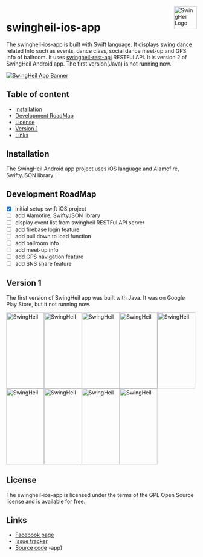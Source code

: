 <a href="https://www.facebook.com/swingheilapp/">
    <img src="https://t1.daumcdn.net/cfile/tistory/99CEF04C5B3066E235" alt="SwingHeil Logo" title="SwingHeil" align="right" height="60" />
</a>

swingheil-ios-app
======================

The swingheil-ios-app is built with Swift language. It displays swing dance related Info such as events, dance class, social dance meet-up and GPS info of ballroom.
It uses [swingheil-rest-api](https://github.com/tomparkpro/swingheil-rest-api) RESTFul API. 
It is version 2 of SwingHeil Android app. The first version(Java) is not running now.

[![SwingHeil App Banner](https://t1.daumcdn.net/cfile/tistory/9912074C5B3066E107)](https://github.com/tomparkpro/swingheil-service/)

## Table of content

- [Installation](#installation)
- [Development RoadMap](#development-roadmap)
- [License](#license)
- [Version 1](#version-1)
- [Links](#links)

## Installation

The SwingHeil Android app project uses iOS language and Alamofire, SwiftyJSON library.

## Development RoadMap

- [x] initial setup swift iOS project
- [  ] add Alamofire, SwiftyJSON library
- [  ] display event list from swingheil RESTFul API server
- [  ] add firebase login feature
- [  ] add pull down to load function
- [  ] add ballroom info
- [  ] add meet-up info
- [  ] add GPS navigation feature
- [  ] add SNS share feature

## Version 1
The first version of SwingHeil app was built with Java. It was on Google Play Store, but it not running now.

<img src="https://t1.daumcdn.net/cfile/tistory/993A924C5B3066E32D" alt="SwingHeil" title="SwingHeil" width="100" height="200" /><img src="https://t1.daumcdn.net/cfile/tistory/99DA9E4C5B3066E533" alt="SwingHeil" title="SwingHeil" width="100" height="200" /><img src="https://t1.daumcdn.net/cfile/tistory/994B784C5B3066E702" alt="SwingHeil" title="SwingHeil" width="100" height="200" /><img src="https://t1.daumcdn.net/cfile/tistory/994B784C5B3066E702" alt="SwingHeil" title="SwingHeil" width="100" height="200" /><img src="https://t1.daumcdn.net/cfile/tistory/9939454C5B3066E804" alt="SwingHeil" title="SwingHeil" width="100" height="200" /><img src="https://t1.daumcdn.net/cfile/tistory/992F944C5B3066EB05" alt="SwingHeil" title="SwingHeil" width="100" height="200" /><img src="https://t1.daumcdn.net/cfile/tistory/99A030445B3066ED08" alt="SwingHeil" title="SwingHeil" width="100" height="200" /><img src="https://t1.daumcdn.net/cfile/tistory/997184445B3066EF34" alt="SwingHeil" title="SwingHeil" width="100" height="200" /><img src="https://t1.daumcdn.net/cfile/tistory/99E444445B3066F003" alt="SwingHeil" title="SwingHeil" width="100" height="200" />

## License

The swingheil-ios-app is licensed under the terms of the GPL Open Source
license and is available for free.

## Links

* [Facebook page](https://www.facebook.com/swingheilapp)
* [Issue tracker](https://github.com/tomparkpro/swingheil-ios-app/issues)
* [Source code](https://github.com/tomparkpro/swingheil-ios-app)
-app)

